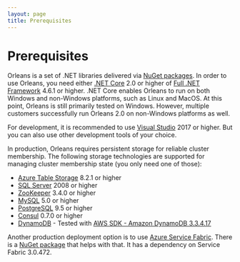 ```yaml
---
layout: page
title: Prerequisites
---
```


# Prerequisites

Orleans is a set of .NET libraries delivered via [NuGet packages](NuGets.md).
In order to use Orleans, you need either [.NET Core](https://docs.microsoft.com/en-us/dotnet/core/index) 2.0 or higher of [Full .NET Framework](https://www.microsoft.com/net/download/Windows/run) 4.6.1 or higher.
.NET Core enables Orleans to run on both Windows and non-Windows platforms, such as Linux and MacOS.
At this point, Orleans is still primarily tested on Windows.
However, multiple customers successfully run Orleans 2.0 on non-Windows platforms as well.

For development, it is recommended to use [Visual Studio](https://www.visualstudio.com) 2017 or higher.
But you can also use other development tools of your choice.

In production, Orleans requires persistent storage for reliable cluster membership.
The following storage technologies are supported for managing cluster membership state (you only need one of those):

* [Azure Table Storage](https://azure.microsoft.com/en-us/services/storage/tables/) 8.2.1 or higher
* [SQL Server](https://www.microsoft.com/en-us/server-cloud/products/sql-server) 2008 or higher
* [ZooKeeper](https://zookeeper.apache.org) 3.4.0 or higher
* [MySQL](https://www.mysql.com) 5.0 or higher
* [PostgreSQL](https://postgresql.org/) 9.5 or higher
* [Consul](https://www.consul.io) 0.7.0 or higher
* [DynamoDB](https://aws.amazon.com/dynamodb/) - Tested with [AWS SDK - Amazon DynamoDB 3.3.4.17](https://www.nuget.org/packages/AWSSDK.DynamoDBv2/3.3.4.17)

Another production deployment option is to use [Azure Service Fabric](https://azure.microsoft.com/en-us/services/service-fabric/).
There is a [NuGet package](https://www.nuget.org/packages/Microsoft.Orleans.Hosting.ServiceFabric/) that helps with that. It has a dependency on Service Fabric 3.0.472.
